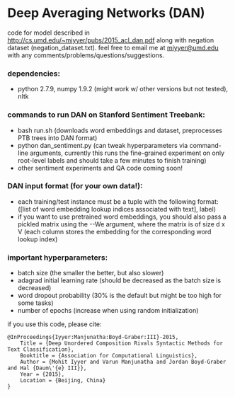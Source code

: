 # Deep Averaging Networks (DAN)
code for model described in
<http://cs.umd.edu/~miyyer/pubs/2015_acl_dan.pdf> along with negation dataset (negation_dataset.txt). 
feel free to email me at miyyer@umd.edu with any comments/problems/questions/suggestions.

### dependencies: 
- python 2.7.9, numpy 1.9.2 (might work w/ other versions but not tested), nltk

### commands to run DAN on Stanford Sentiment Treebank:
- bash run.sh (downloads word embeddings and dataset, preprocesses PTB trees into DAN format)
- python dan_sentiment.py (can tweak hyperparameters via command-line arguments, currently this runs the fine-grained experiment on only root-level labels and should take a few minutes to finish training)
- other sentiment experiments and QA code coming soon! 

### DAN input format (for your own data!):
- each training/test instance must be a tuple with the following format: ([list of word embedding lookup indices associated with text], label)
- if you want to use pretrained word embeddings, you should also pass a pickled matrix using the --We argument, where the matrix is of size d x V (each column stores the embedding for the corresponding word lookup index)

### important hyperparameters:
- batch size (the smaller the better, but also slower)
- adagrad initial learning rate (should be decreased as the batch size is decreased)
- word dropout probability (30% is the default but might be too high for some tasks)
- number of epochs (increase when using random initialization)

if you use this code, please cite:

    @InProceedings{Iyyer:Manjunatha:Boyd-Graber:III}-2015,
        Title = {Deep Unordered Composition Rivals Syntactic Methods for Text Classification},
        Booktitle = {Association for Computational Linguistics},
        Author = {Mohit Iyyer and Varun Manjunatha and Jordan Boyd-Graber and Hal {Daum\'{e} III}},
        Year = {2015},
        Location = {Beijing, China}
    }

